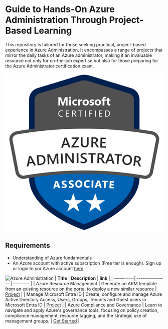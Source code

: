 # Guide to Hands-On Azure Administration Through Project-Based Learning 

This repository is tailored for those seeking practical, project-based experience in Azure Administration. It encompasses a range of projects that mirror the daily tasks of an Azure administrator, making it an invaluable resource not only for on-the-job expertise but also for those preparing for the Azure Administrator certification exam.

![Azure Administration](static/azure-administrator-associate-600x600.png)

## Requirements
- Understanding of Azure fundamentals
- An Azure account with active subscription (Free tier is enough). Sign up or login to yor Azure account [here](https://azure.microsoft.com/en-us/free/)

![Azure Administration](https://img.shields.io/badge/Azure-Administration-blue)
| **Title** | **Description** | **link** |
| ----------| --------------- | -------- |
| Azure Resource Management | Generate an ARM template from an existing resource on the portal to deploy a new similar resource | [Project](./arm_template.md) |
| Manage Microsoft Entra ID  | Create, configure and manage Azure Active Directory Access, Users, Groups, Tenants and Guest users in Microsoft Entra ID | [Project](./entra_id.md) |
| Azure Compliance and Governance | Learn to navigate and apply Azure's governance tools, focusing on policy creation, compliance management, resource tagging, and the strategic use of management groups. | [Get Started](./policy_compliance_tags_management_groups.md) |
